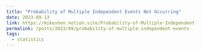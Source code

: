 ```yaml
---
title: "Probability of Multiple Independent Events Not Occurring"
date: 2023-09-13
link: https://mikeshen.notion.site/Probability-of-Multiple-Independent-Events-Not-Occurring-6b74c642073949b598b85a7155bfd8df?pvs=4
permalink: /posts/2023/09/probability-of-multiple-independent-events
tags:
  - statistics
---
```

